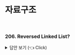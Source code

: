 # 자료구조
<br>

### 206. Reversed Linked List?

<details>
   <summary> 답안 보기 (👈 Click)</summary>
<br />
[참고: 더 개발자, 인터뷰 가이드] 

+ ```
  class Solution {
    public ListNode reverseList(ListNode head) {
        
        ListNode res = null;

        while(head != null){
            ListNode tmp = new ListNode(head.val);
            tmp.next = res;
            res = tmp;
            head = head.next;
        }

        return res; 
    }
 }
   
  ```
   
</details>

-----------------------
